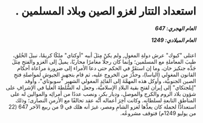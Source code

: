 <h1 dir="rtl">استعداد التتار لغزو الصين وبلاد المسلمين .</h1>

<h5 dir="rtl">العام الهجري:  647

العام الميلادي: 1249

</h5>

<p dir="rtl">اعتلى "كيوك" عرش دولةِ المغولِ, ولم يكنْ مِثلَ أبيه "أوكتاي" ملكًا كريمًا، نبيلَ الخُلق، طيبَ المعاملةِ مع المسلمين؛ وإنما كان رجلًا مغامرًا محاربًا، يميلُ إلى الغزو والفتحِ مِثلَ جَدِّه جنكيز خان، وما إن استقَرَّ في الحكم حتى دعا الأمراء إلى ضرورة مراعاة أحكام القانون المغولي (الياسا)، وحذَّرَ من الخروج عليه، ثم قام بتجهيزِ الجيوشِ لمواصلةِ فتحِ الصين الجنوبيَّة، وأوكل هذه المهمَّةَ إلى القائِدِ المغولي الشهير "سوبوتاي"، وأوفد "إيلجتكاي" إلى إيران لفتحِ بقية البلادِ الإسلاميَّة، وجعل له السُّلطةَ العليا في الإشرافِ على شؤون بلاد الروم والكرج والموصل، وديار بكر، ونصب عددًا من أمرائِه والموالين له على المناطقِ التابعةِ لسلطانه. وكانت آخِرَ أعماله أنَّه عقد تحالفًا مع الأرمنِ النصارى؛ وذلك استعدادًا لحملة كان يعدُّها لغزو الشامِ ومصر، غيرَ أنه هلك في 9 من ربيع الآخر 647 (22 من يوليو 1249م) فتوقف مشروعُه.</p></br>
